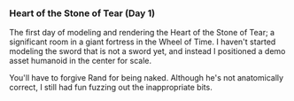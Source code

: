 ### Heart of the Stone of Tear (Day 1)

The first day of modeling and rendering the Heart of the Stone of Tear; a
significant room in a giant fortress in the Wheel of Time. I haven't started
modeling the sword that is not a sword yet, and instead I positioned a demo
asset humanoid in the center for scale.

You'll have to forgive Rand for being naked. Although he's not anatomically
correct, I still had fun fuzzing out the inappropriate bits.

